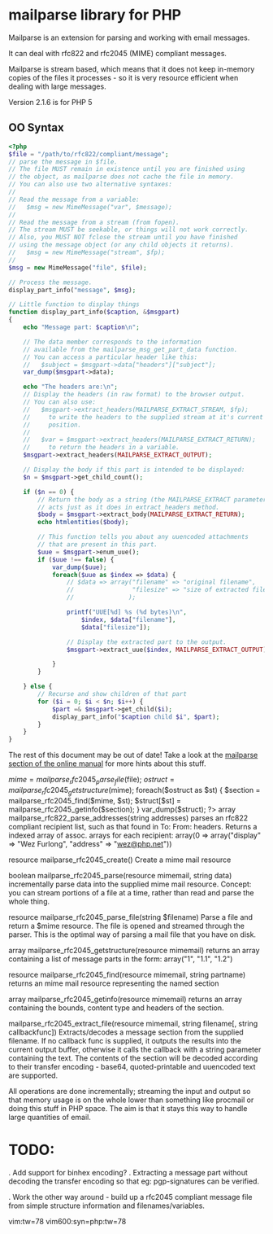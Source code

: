#   mailparse library for PHP

Mailparse is an extension for parsing and working with email messages.

It can deal with rfc822 and rfc2045 (MIME) compliant messages.

Mailparse is stream based, which means that it does not keep in-memory
copies of the files it processes - so it is very resource efficient
when dealing with large messages.

Version 2.1.6 is for PHP 5

## OO Syntax

```php
<?php
$file = "/path/to/rfc822/compliant/message";
// parse the message in $file.
// The file MUST remain in existence until you are finished using
// the object, as mailparse does not cache the file in memory.
// You can also use two alternative syntaxes:
//
// Read the message from a variable:
//   $msg = new MimeMessage("var", $message);
//
// Read the message from a stream (from fopen).
// The stream MUST be seekable, or things will not work correctly.
// Also, you MUST NOT fclose the stream until you have finished
// using the message object (or any child objects it returns).
//   $msg = new MimeMessage("stream", $fp);
//
$msg = new MimeMessage("file", $file);

// Process the message.
display_part_info("message", $msg);

// Little function to display things
function display_part_info($caption, &$msgpart)
{
	echo "Message part: $caption\n";

	// The data member corresponds to the information
	// available from the mailparse_msg_get_part_data function.
	// You can access a particular header like this:
	//   $subject = $msgpart->data["headers"]["subject"];
	var_dump($msgpart->data);

	echo "The headers are:\n";
	// Display the headers (in raw format) to the browser output.
	// You can also use:
	//   $msgpart->extract_headers(MAILPARSE_EXTRACT_STREAM, $fp);
	//     to write the headers to the supplied stream at it's current
	//     position.
	//
	//   $var = $msgpart->extract_headers(MAILPARSE_EXTRACT_RETURN);
	//     to return the headers in a variable.
	$msgpart->extract_headers(MAILPARSE_EXTRACT_OUTPUT);

	// Display the body if this part is intended to be displayed:
	$n = $msgpart->get_child_count();

	if ($n == 0) {
		// Return the body as a string (the MAILPARSE_EXTRACT parameter
		// acts just as it does in extract_headers method.
		$body = $msgpart->extract_body(MAILPARSE_EXTRACT_RETURN);
		echo htmlentities($body);

		// This function tells you about any uuencoded attachments
		// that are present in this part.
		$uue = $msgpart->enum_uue();
		if ($uue !== false) {
			var_dump($uue);
			foreach($uue as $index => $data) {
				// $data => array("filename" => "original filename",
				//                "filesize" => "size of extracted file",
				//               );

				printf("UUE[%d] %s (%d bytes)\n",
					$index, $data["filename"],
					$data["filesize"]);

				// Display the extracted part to the output.
				$msgpart->extract_uue($index, MAILPARSE_EXTRACT_OUTPUT);

			}
		}

	} else {
		// Recurse and show children of that part
		for ($i = 0; $i < $n; $i++) {
			$part =& $msgpart->get_child($i);
			display_part_info("$caption child $i", $part);
		}
	}
}

```


The rest of this document may be out of date! Take a look at the [mailparse section of the online manual](http://php.net/manual/en/book.mailparse.php) for more hints about this stuff.

$mime = mailparse_rfc2045_parse_file($file);
$ostruct = mailparse_rfc2045_getstructure($mime);
foreach($ostruct as $st)	{
	$section = mailparse_rfc2045_find($mime, $st);
	$struct[$st] = mailparse_rfc2045_getinfo($section);
}
var_dump($struct);
?>
array mailparse_rfc822_parse_addresses(string addresses)
	parses an rfc822 compliant recipient list, such as that found in To: From:
	headers.  Returns a indexed array of assoc. arrays for each recipient:
	array(0 => array("display" => "Wez Furlong", "address" => "wez@php.net"))

resource mailparse_rfc2045_create()
	Create a mime mail resource

boolean mailparse_rfc2045_parse(resource mimemail, string data)
	incrementally parse data into the supplied mime mail resource.
	Concept: you can stream portions of a file at a time, rather than read
	and parse the whole thing.


resource mailparse_rfc2045_parse_file(string $filename)
	Parse a file and return a $mime resource.
	The file is opened and streamed through the parser.
	This is the optimal way of parsing a mail file that
	you have on disk.


array mailparse_rfc2045_getstructure(resource mimemail)
	returns an array containing a list of message parts in the form:
	array("1", "1.1", "1.2")

resource mailparse_rfc2045_find(resource mimemail, string partname)
	returns an mime mail resource representing the named section

array mailparse_rfc2045_getinfo(resource mimemail)
	returns an array containing the bounds, content type and headers of the
  	section.

mailparse_rfc2045_extract_file(resource mimemail, string filename[, string
		callbackfunc])
	Extracts/decodes a message section from the supplied filename.
	If no callback func is supplied, it outputs the results into the current
	output buffer, otherwise it calls the callback with a string parameter
	containing the text.
	The contents of the section will be decoded according to their transfer
	encoding - base64, quoted-printable and uuencoded text are supported.

All operations are done incrementally; streaming the input and output so that
memory usage is on the whole lower than something like procmail or doing this
stuff in PHP space.  The aim is that it stays this way to handle large
quantities of email.


TODO:
=====

. Add support for binhex encoding?
. Extracting a message part without decoding the transfer encoding so that
	eg: pgp-signatures can be verified.

. Work the other way around - build up a rfc2045 compliant message file from
	simple structure information and filenames/variables.

vim:tw=78
vim600:syn=php:tw=78
